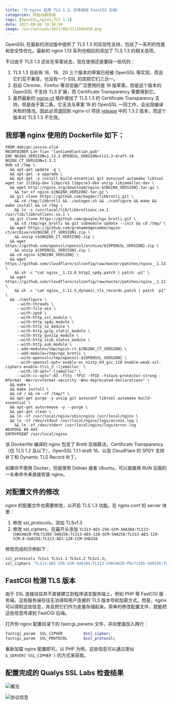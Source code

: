 ```yaml
---
title: '为 nginx 启用 TLS 1.3，并传递给 FastCGI 后端'
categories: 网站与服务端
tags: [OpenSSL,nginx,TLS 1.3]
date: 2017-08-06 19:38:59
image: /usr/uploads/2017/08/3111686958.png
---
```

OpenSSL 在最新的测试版中提供了 TLS 1.3 的实验性支持，包括了一系列的性能和安全性优化。最新的 nginx 1.13 系列也相应的添加了 TLS 1.3 的相关选项。

不过由于 TLS 1.3 还处在草案状态，现在使用还是要踩一些坑的：

1. TLS 1.3 目前有 18、19、20 三个版本的草案已经被 OpenSSL 等实现，而且它们互不兼容，也没有一个 SSL 的库把它们三合一。
2. 目前 Chrome、Firefox 等浏览器广泛使用的是 18 版草案，但是这个版本的 OpenSSL 不支持 TLS 扩展，而 Certificate Transparency 需要用到它。
3. 虽然最新的 [nginx-ct][1] 插件增加了 TLS 1.3 的 Certificate Transparency 支持，但是由于第二条，它无法与草案 18 的 OpenSSL 一同工作，会出现编译失败的情况。因此必须退回到 nginx-ct 项目 [release][2] 中的 1.3.2 版本，而这个版本对 TLS 1.3 不生效。

我部署 nginx 使用的 Dockerfile 如下：
----------------------------

```docker
FROM debian:jessie-slim
MAINTAINER Lan Tian "lantian@lantian.pub"
ENV NGINX_VERSION=1.13.3 OPENSSL_VERSION=tls1.3-draft-18 NGINX_CT_VERSION=1.3.2
RUN cd /tmp \
  && apt-get update -q \
  && apt-get -y upgrade \
  && apt-get -y install build-essential git autoconf automake libtool wget tar zlib1g-dev libpcre3 libpcre3-dev unzip libjemalloc-dev \
  && wget http://nginx.org/download/nginx-${NGINX_VERSION}.tar.gz \
    && tar xf nginx-${NGINX_VERSION}.tar.gz \
  && git clone https://github.com/bagder/libbrotli.git \
    && cd /tmp/libbrotli && ./autogen.sh && ./configure && make && make install && cd /tmp \
    && ln -s /usr/local/lib/libbrotlienc.so.1 /usr/lib/libbrotlienc.so.1 \
  && git clone https://github.com/google/ngx_brotli.git \
    && cd /tmp/ngx_brotli && git submodule update --init && cd /tmp/ \
  && wget https://github.com/grahamedgecombe/nginx-ct/archive/v${NGINX_CT_VERSION}.zip \
    && unzip v${NGINX_CT_VERSION}.zip \
  && wget https://github.com/openssl/openssl/archive/${OPENSSL_VERSION}.zip \
    && unzip ${OPENSSL_VERSION}.zip \
  && cd nginx-${NGINX_VERSION} \
  && wget https://github.com/cloudflare/sslconfig/raw/master/patches/nginx__1.13.0_http2_spdy.patch \
    && sh -c "cat nginx__1.13.0_http2_spdy.patch | patch -p1" \
  && wget https://github.com/cloudflare/sslconfig/raw/master/patches/nginx__1.11.5_dynamic_tls_records.patch \
    && sh -c "cat nginx__1.11.5_dynamic_tls_records.patch | patch -p1" \
  && ./configure \
     --with-threads \
     --with-file-aio \
     --with-ipv6 \
     --with-http_ssl_module \
     --with-http_spdy_module \
     --with-http_v2_module \
     --with-http_gzip_static_module \
     --with-http_gunzip_module \
     --with-http_stub_status_module \
     --with-http_sub_module \
     --add-module=/tmp/nginx-ct-${NGINX_CT_VERSION} \
     --add-module=/tmp/ngx_brotli \
     --with-openssl=/tmp/openssl-${OPENSSL_VERSION} \
     --with-openssl-opt='enable-ec_nistp_64_gcc_128 enable-weak-ssl-ciphers enable-tls1_3 -ljemalloc' \
     --with-ld-opt="-ljemalloc" \
     --with-cc-opt="-O3 -flto -fPIC -fPIE -fstack-protector-strong -Wformat -Werror=format-security -Wno-deprecated-declarations" \
  && make \
  && make install \
  && cd / && rm -rf /tmp/* \
  && apt-get purge -y unzip git autoconf libtool automake build-essential \
  && apt-get autoremove -y --purge \
  && apt-get clean \
  && ln -sf /usr/local/nginx/sbin/nginx /usr/local/nginx \
  && ln -sf /dev/stdout /usr/local/nginx/logs/access.log \
    && ln -sf /dev/stderr /usr/local/nginx/logs/error.log
#EXPOSE 80 443
ENTRYPOINT /usr/local/nginx
```

该 Dockerfile 编译的 nginx 包含了 Brotli 压缩算法，Certificate Transparency（仅 TLS 1.2 及以下），OpenSSL 1.1.1 draft 18，以及 CloudFlare 的 SPDY 支持补丁和 Dynamic TLS Record 补丁。 

如果你不使用 Docker，但是使用 Debian 或者 Ubuntu，可以直接用 RUN 后面的一长串命令来直接安装 nginx。

对配置文件的修改
--------

nginx 的配置文件也需要修改，以开启 TLS 1.3 功能。在 nginx.conf 的 server 块里：

1. 修改 ssl_protocols，添加 TLSv1.3
2. 修改 ssl_ciphers，在最开头添加 `TLS13-AES-256-GCM-SHA384:TLS13-CHACHA20-POLY1305-SHA256:TLS13-AES-128-GCM-SHA256:TLS13-AES-128-CCM-8-SHA256:TLS13-AES-128-CCM-SHA256`

修改完成的示例如下：

```bash
ssl_protocols TLSv1 TLSv1.1 TLSv1.2 TLSv1.3;
ssl_ciphers 'TLS13-AES-256-GCM-SHA384:TLS13-CHACHA20-POLY1305-SHA256:TLS13-AES-128-GCM-SHA256:TLS13-AES-128-CCM-8-SHA256:TLS13-AES-128-CCM-SHA256:ECDHE-ECDSA-CHACHA20-POLY1305:ECDHE-RSA-CHACHA20-POLY1305:ECDHE-ECDSA-AES128-GCM-SHA256:ECDHE-RSA-AES128-GCM-SHA256:ECDHE-ECDSA-AES256-GCM-SHA384:ECDHE-RSA-AES256-GCM-SHA384:DHE-RSA-AES128-GCM-SHA256:DHE-RSA-AES256-GCM-SHA384:ECDHE-ECDSA-AES128-SHA256:ECDHE-RSA-AES128-SHA256:ECDHE-ECDSA-AES128-SHA:ECDHE-RSA-AES256-SHA384:ECDHE-RSA-AES128-SHA:ECDHE-ECDSA-AES256-SHA384:ECDHE-ECDSA-AES256-SHA:ECDHE-RSA-AES256-SHA:DHE-RSA-AES128-SHA256:DHE-RSA-AES128-SHA:DHE-RSA-AES256-SHA256:DHE-RSA-AES256-SHA:ECDHE-ECDSA-DES-CBC3-SHA:ECDHE-RSA-DES-CBC3-SHA:EDH-RSA-DES-CBC3-SHA:AES128-GCM-SHA256:AES256-GCM-SHA384:AES128-SHA256:AES256-SHA256:AES128-SHA:AES256-SHA:DES-CBC3-SHA:!DSS';
```

FastCGI 检测 TLS 版本
-----------------

由于 SSL 连接往往并不直接建立到程序语言服务端上，例如 PHP 等 FastCGI 服务端，这些服务端往往无法得知用户连接的 TLS 版本号和加密方式。但是，nginx 可以得知这些信息，并且把它们作为变量存储起来。简单的修改配置文件，就能把这些信息传递到 FastCGI 后端。

打开你 nginx 配置目录下的 fastcgi_params 文件，并向里面加入两行：

```bash
fastcgi_param  SSL_CIPHER         $ssl_cipher;
fastcgi_param  SSL_PROTOCOL       $ssl_protocol;
```

重新加载 nginx 配置即可。以 PHP 为例，这些信息可以通过类似 `$_SERVER['SSL_CIPHER']` 的方式来获取。

配置完成的 Qualys SSL Labs 检查结果
--------------------------

![概览][3]

![协议信息][4]


  [1]: https://github.com/grahamedgecombe/nginx-ct
  [2]: https://github.com/grahamedgecombe/nginx-ct/releases
  [3]: /usr/uploads/2017/08/3111686958.png
  [4]: /usr/uploads/2017/08/1884892609.png
